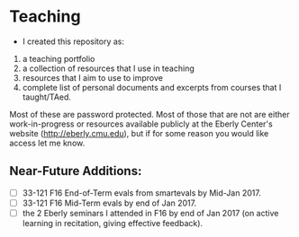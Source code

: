 # Teaching


  * I created this repository as:
1. a teaching portfolio 
2. a collection of resources that I use in teaching
3. resources that I aim to use to improve
4. complete list of personal documents and excerpts from courses that I taught/TAed.

Most of these are password protected. Most of those that are not are either work-in-progress or resources available publicly at the Eberly Center's website (http://eberly.cmu.edu), but if for some reason you would like access let me know.

## Near-Future Additions:
- [ ] 33-121 F16 End-of-Term evals from smartevals by Mid-Jan 2017.
- [ ] 33-121 F16 Mid-Term evals by end of Jan 2017.
- [ ] the 2 Eberly seminars I attended in F16 by end of Jan 2017 (on active learning in recitation, giving effective feedback).
